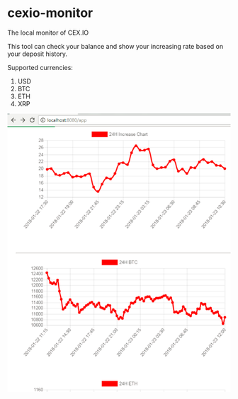 # cexio-monitor
The local monitor of CEX.IO

This tool can check your balance and show your increasing rate based on your deposit history.

Supported currencies:
1. USD
2. BTC
3. ETH
4. XRP

![chart view](https://raw.githubusercontent.com/mclamee/cexio-monitor/master/image.png)
